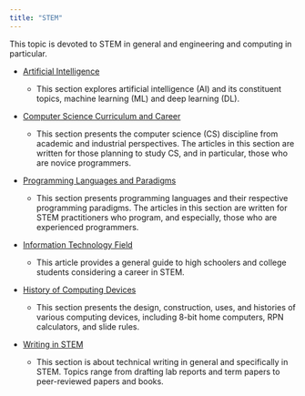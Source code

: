 ```yaml
---
title: "STEM"
---
```


This topic is devoted to STEM in general and engineering and computing in particular.

- [Artificial Intelligence](./AI/index.md)
  - This section explores artificial intelligence (AI) and its constituent topics, machine learning (ML) and deep learning (DL).

- [Computer Science Curriculum and Career](./CS/index.md)
  - This section presents the computer science (CS) discipline from academic and industrial perspectives. The articles in this section are written for those planning to study CS, and in particular, those who are novice programmers.
- [Programming Languages and Paradigms](./PL/index.md)
  - This section presents programming languages and their respective programming paradigms. The articles in this section are written for STEM practitioners who program, and especially, those who are experienced programmers.
- [Information Technology Field](./IT/index.md)
  - This article provides a general guide to high schoolers and college students considering a career in STEM.
- [History of Computing Devices](./ComputingHistory/index.md)
  - This section presents the design, construction, uses, and histories of various computing devices, including 8-bit home computers, RPN calculators, and slide rules.
- [Writing in STEM](./Writing/index.md)
  - This section is about technical writing in general and specifically in STEM. Topics range from drafting lab reports and term papers to peer-reviewed papers and books.

